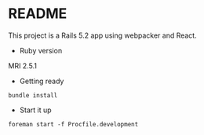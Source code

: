 # README

This project is a Rails 5.2 app using webpacker and React.

* Ruby version

MRI 2.5.1

* Getting ready

`bundle install`

* Start it up

`foreman start -f Procfile.development`
